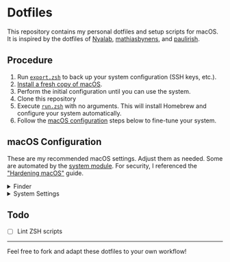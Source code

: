 # Dotfiles

This repository contains my personal dotfiles and setup scripts for macOS.
It is inspired by the dotfiles of [Nyalab](https://github.com/Nyalab/handles), [mathiasbynens](https://github.com/mathiasbynens/dotfiles/), and [paulirish](https://github.com/paulirish/dotfiles).

## Procedure

1. Run [`export.zsh`](./export.zsh) to back up your system configuration (SSH keys, etc.).
2. [Install a fresh copy of macOS](https://support.apple.com/en-gb/HT212749).
3. Perform the initial configuration until you can use the system.
4. Clone this repository
5. Execute [`run.zsh`](./run.zsh) with no arguments. This will install Homebrew and configure your system automatically.
6. Follow the [macOS configuration](#macos-configuration) steps below to fine-tune your system.

## macOS Configuration

These are my recommended macOS settings.
Adjust them as needed.
Some are automated by the [system module](./modules/system/install.zsh).
For security, I referenced the ["Hardening macOS"](https://www.bejarano.io/hardening-macos/) guide.

<details>
<summary>Finder</summary>

- Preferences
  - New Finder windows show: Home
  - Advanced
    - Show all filename extensions: On
    - Keep folders on top:
    - In windows when sorting by name: On
    - On Desktop: On
- View
  - as List
  - Show Path Bar: On
  - Show Status Bar: On

</details>

<details>
<summary>System Settings</summary>

- Network
  - Firewall: On
- General
  - Software Update: Enable all automatic updates
  - Sharing: Disable all sharing options
- Desktop & Dock
  - Size: Small
  - Magnification: Off
  - Automatically hide and show the Dock: On
  - Animate opening applications: Off
  - Show suggested and recent applications in Dock: Off
- Lock Screen
  - Turn display off on battery when inactive: 5 minutes
  - Turn display off on power when inactive: 5 minutes
  - Require password after screen saver or display sleep: Immediately
- Users & Groups
  - Guest User: Off
- Privacy & Security
  - Allow applications from: App Store & Known Developers
  - FileVault: On
- Keyboard
  - Key repeat rate: Fast
  - Delay until repeat: Short
  - Turn keyboard backlight off after inactivity: After 5 seconds
- Trackpad
  - Tap to click: On

</details>

## Todo

- [ ] Lint ZSH scripts

---

Feel free to fork and adapt these dotfiles to your own workflow!
